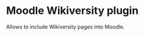 Moodle Wikiversity plugin
=========================

Allows to include Wikiversity pages into Moodle.